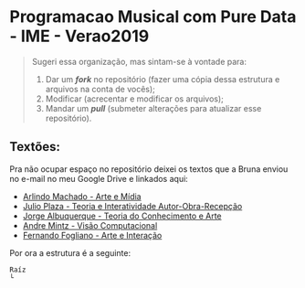 # Programacao Musical com Pure Data - IME - Verao2019

>Sugeri essa organização, mas sintam-se à vontade para:
>
> 1. Dar um ***fork*** no repositório (fazer uma cópia dessa estrutura e arquivos na conta de vocês);
> 2. Modificar (acrecentar e modificar os arquivos);
> 3. Mandar um ***pull*** (submeter alterações para atualizar esse repositório).
>

## Textões:

Pra não ocupar espaço no repositório deixei os textos que a Bruna enviou no e-mail no meu Google Drive e linkados aqui:

 - [Arlindo Machado - Arte e Mídia](https://drive.google.com/open?id=10HAF65GIEsepBY5Mnwz_ufQiFrLCmIbn)
 - [Julio Plaza - Teoria e Interatividade Autor-Obra-Recepção](https://drive.google.com/open?id=1i3jYCRE3XXl_lnepcAHGYNoNoBFFmrB2)
 - [Jorge Albuquerque - Teoria do Conhecimento e Arte](https://drive.google.com/open?id=1Cuwx_gtWisaAUKT4EJm221hbXfW23aHl)
 - [Andre Mintz - Visão Computacional](https://drive.google.com/open?id=14Pm4d1SJFmjHILuYi2ck9xjh7MGaQhpv)
 - [Fernando Fogliano - Arte e Interação](https://drive.google.com/open?id=11eVCiKZgN3v4i7aVLa4RR6ApI4UqJp77)

Por ora a estrutura é a seguinte:

```
Raíz
└

```
